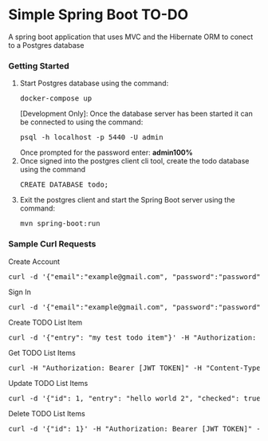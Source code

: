 <h1>Simple Spring Boot TO-DO</h1>

<span>A spring boot application that uses MVC and the Hibernate ORM to conect to a Postgres database</span>

<h3>Getting Started</h3>
<ol>
    <li>
        Start Postgres database using the command:
        <pre>docker-compose up</pre>
        <span>[Development Only]: Once the database server has been started it can be connected to using the command:</span>
        <pre>psql -h localhost -p 5440 -U admin</pre>
        Once prompted for the password enter: <b>admin100%</b>
    </li>
    <li>
        Once signed into the postgres client cli tool, create the todo database using the command
        <pre>CREATE DATABASE todo;</pre>
    </li>
    <li>
        Exit the postgres client and start the Spring Boot server using the command:
        <pre>mvn spring-boot:run</pre>
    </li>
</ol>


<h3>Sample Curl Requests</h3>
<span>Create Account</span>
<pre>curl -d '{"email":"example@gmail.com", "password":"password"}' -H "Content-Type: application/json" -X POST http://localhost:8080/api/v1/auth/register</pre>
<span>Sign In</span>
<pre>curl -d '{"email":"example@gmail.com", "password":"password"}' -H "Content-Type: application/json" -X POST http://localhost:8080/api/v1/auth/login</pre>
<span>Create TODO List Item</span>
<pre>curl -d '{"entry": "my test todo item"}' -H "Authorization: Bearer [JWT TOKEN]" -H "Content-Type: application/json" -X POST 'http://localhost:8080/api/v1/list'</pre>
<span>Get TODO List Items</span>
<pre>curl -H "Authorization: Bearer [JWT TOKEN]" -H "Content-Type: application/json" -X GET 'http://localhost:8080/api/v1/list?filter=&offset=0&limit=40'</pre>
<span>Update TODO List Items</span>
<pre>curl -d '{"id": 1, "entry": "hello world 2", "checked": true}' -H "Authorization: Bearer [JWT TOKEN]" -H "Content-Type: application/json" -X PUT 'http://localhost:8080/api/v1/list'</pre>
<span>Delete TODO List Items</span>
<pre>curl -d '{"id": 1}' -H "Authorization: Bearer [JWT TOKEN]" -H "Content-Type: application/json" -X DELETE 'http://localhost:8080/api/v1/list'</pre>
